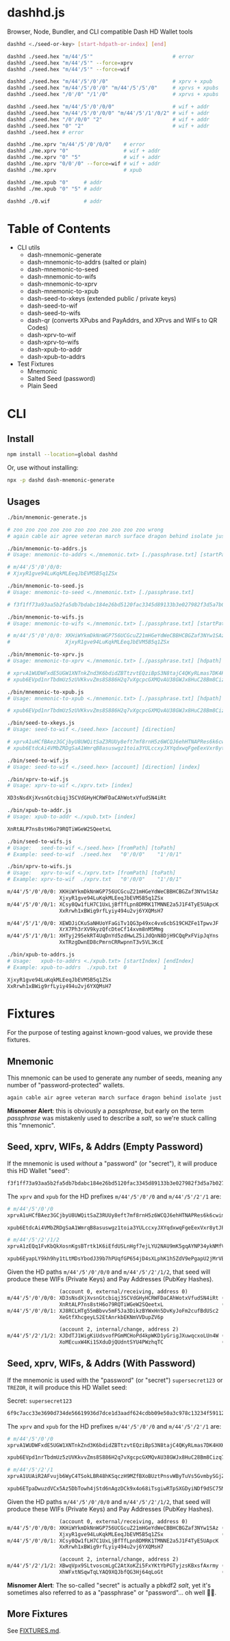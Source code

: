 # dashhd.js

Browser, Node, Bundler, and CLI compatible Dash HD Wallet tools

```sh
dashhd <./seed-or-key> [start-hdpath-or-index] [end]
```

```sh
dashhd ./seed.hex "m/44'/5'"                          # error
dashhd ./seed.hex "m/44'/5'" --force=xprv
dashhd ./seed.hex "m/44'/5'" --force=wif

dashhd ./seed.hex "m/44'/5'/0'/0"                     # xprv + xpub
dashhd ./seed.hex "m/44'/5'/0'/0" "m/44'/5'/5'/0"     # xprvs + xpubs
dashhd ./seed.hex "/0'/0" "/1'/0"                     # xprvs + xpubs

dashhd ./seed.hex "m/44'/5'/0'/0/0"                   # wif + addr
dashhd ./seed.hex "m/44'/5'/0'/0/0" "m/44'/5'/1'/0/2" # wif + addr
dashhd ./seed.hex "/0'/0/0" "2"                       # wif + addr
dashhd ./seed.hex "0" "2"                             # wif + addr
dashhd ./seed.hex # error

dashhd ./me.xprv "m/44'/5'/0'/0/0"    # error
dashhd ./me.xprv "0"                  # wif + addr
dashhd ./me.xprv "0" "5"              # wif + addr
dashhd ./me.xprv "0/0'/0" --force=wif # wif + addr
dashhd ./me.xprv                      # xpub

dashhd ./me.xpub "0"     # addr
dashhd ./me.xpub "0" "5" # addr

dashhd ./0.wif           # addr
```

# Table of Contents

- CLI utils
  - dash-mnemonic-generate
  - dash-mnemonic-to-addrs (salted or plain)
  - dash-mnemonic-to-seed
  - dash-mnemonic-to-wifs
  - dash-mnemonic-to-xprv
  - dash-mnemonic-to-xpub
  - dash-seed-to-xkeys (extended public / private keys)
  - dash-seed-to-wif
  - dash-seed-to-wifs
  - dash-qr (converts XPubs and PayAddrs, and XPrvs and WIFs to QR Codes)
  - dash-xprv-to-wif
  - dash-xprv-to-wifs
  - dash-xpub-to-addr
  - dash-xpub-to-addrs
- Test Fixtures
  - Mnemonic
  - Salted Seed (password)
  - Plain Seed

# CLI

## Install

```sh
npm install --location=global dashhd
```

Or, use without installing:

```sh
npx -p dashd dash-mnemonic-generate
```

## Usages

```sh
./bin/mnemonic-generate.js

# zoo zoo zoo zoo zoo zoo zoo zoo zoo zoo zoo wrong
# again cable air agree veteran march surface dragon behind isolate just wreck
```

```sh
./bin/mnemonic-to-addrs.js
# Usage: mnemonic-to-addrs <./mnemonic.txt> [./passphrase.txt] [startPath] [endPath]

# m/44'/5'/0'/0/0:
# XjxyR1gve94LuKqkMLEeqJbEVM5B5q1ZSx
```

```sh
./bin/mnemonic-to-seed.js
# Usage: mnemonic-to-seed <./mnemonic.txt> [./passphrase.txt]

# f3f1ff73a93aa5b2fa5db7bdabc184e26bd5120fac3345d89133b3e027982f3d5a7b02704b7f03142873bb264498676798dbefa86ff63f18f14d12e61d114be4
```

```sh
./bin/mnemonic-to-wifs.js
# Usage: mnemonic-to-wifs <./mnemonic.txt> [./passphrase.txt] [startPath] [endPath]

# m/44'/5'/0'/0/0: XKHiWYkmDkNnWGP756UCGcuZ21mHGeYdWeCBBHCBGZaf3NYw1SAz
#                  XjxyR1gve94LuKqkMLEeqJbEVM5B5q1ZSx
```

```sh
./bin/mnemonic-to-xprv.js
# Usage: mnemonic-to-xprv <./mnemonic.txt> [./passphrase.txt] [hdpath]

# xprvA1WUDWFxdE5UGW1XNTnkZnd3K6bdidZBTtzvtEQziBpS3N8tajC4QKyRLmas7DK4HXK76wSXgMV1uV6RbKyM5f4uu1VmguEhAqvzQwr2mrC
# xpub6EVpd1nrTbdmUz5zUVKkvvZms8S886H2q7vXgcpcGXMQvAU38GWJx8HuC28Bm8Cizq7dHJvL6armkvL7vvxRpxUxAmpVQF6s8aq5BRBCMrD
```

```sh
./bin/mnemonic-to-xpub.js
# Usage: mnemonic-to-xpub <./mnemonic.txt> [./passphrase.txt] [hdpath]

# xpub6EVpd1nrTbdmUz5zUVKkvvZms8S886H2q7vXgcpcGXMQvAU38GWJx8HuC28Bm8Cizq7dHJvL6armkvL7vvxRpxUxAmpVQF6s8aq5BRBCMrD
```

```sh
./bin/seed-to-xkeys.js
# Usage: seed-to-wif <./seed.hex> [account] [direction]

# xprvA1uHCfBAez3GCjbyU8UWQitSaZ3RUUy8eft7mf8rnH5z6WCQJ6ehHTNAPRes6k6cwimXjhEHoxka79uoQ2Kdyx7BxbGYKGSnkdjfdjXfvjr
# xpub6EtdcAi4VMbZRDgSaA1WmrqB8asuswgz1toia3YULccxyJXYqdxwqFgeEexVxr8ytJPHZYTrhbYJjqaFumih45awabyaHwUmCvXbGf7sujG
```

```sh
./bin/seed-to-wif.js
# Usage: seed-to-wif <./seed.hex> [account] [direction] [index]
```

```sh
./bin/xprv-to-wif.js
# Usage: xprv-to-wif <./xprv.txt> [index]
```

```txt
XD3sNsdXjXvsnGtcbiqj3SCVdGHyHCRWFDaCAhWotxVfudSN4iRt
```

```sh
./bin/xpub-to-addr.js
# Usage: xpub-to-addr <./xpub.txt> [index]
```

```txt
XnRtALP7ns8stH6o79RQTiWGeW2SQeetxL
```

```sh
./bin/seed-to-wifs.js
# Usage:   seed-to-wif <./seed.hex> [fromPath] [toPath]
# Example: seed-to-wif  ./seed.hex   "0'/0/0"    "1'/0/1"
```

```sh
./bin/xprv-to-wifs.js
# Usage:   xprv-to-wif <./xprv.txt> [fromPath] [toPath]
# Example: xprv-to-wif  ./xprv.txt   "0'/0/0"    "1'/0/1"
```

```txt
m/44'/5'/0'/0/0: XKHiWYkmDkNnWGP756UCGcuZ21mHGeYdWeCBBHCBGZaf3NYw1SAz
                 XjxyR1gve94LuKqkMLEeqJbEVM5B5q1ZSx
m/44'/5'/0'/0/1: XCsy8Qw1fLH7C1UxLjBfTfLpn8DMRK1TMNNE2a5J1F4TyE5UApcK
                 XxRrwh1xBWig9rfLyiy494u2vj6YXQMsH7

m/44'/5'/1'/0/0: XEWDJiCKuSaNHUoYFaGiTv1QG3p49xc4vx6cbS19CHZFe1TpwvJF
                 XrX7Ph3rXV9kyzQfcDteCf14xvm8nM5Mmg
m/44'/5'/1'/0/1: XHTyj295ekRT4UqDnYd5zdHwLZ5iJdQnN8DjH9CQqPxFVipJqYns
                 XxTRzgDwnED8cPmrnCRRwpnnT3v5VL3KcE
```

```sh
./bin/xpub-to-addrs.js
# Usage:   xpub-to-addrs <./xpub.txt> [startIndex] [endIndex]
# Example: xpub-to-addrs  ./xpub.txt  0            1
```

```txt
XjxyR1gve94LuKqkMLEeqJbEVM5B5q1ZSx
XxRrwh1xBWig9rfLyiy494u2vj6YXQMsH7
```

# Fixtures

For the purpose of testing against known-good values, we provide these fixtures.

## Mnemonic

This mnemonic can be used to generate any number of seeds, meaning any number of
"password-protected" wallets.

```txt
again cable air agree veteran march surface dragon behind isolate just wreck
```

**Misnomer Alert**: this is obviously a _passphrase_, but early on the term
_passphrase_ was mistakenly used to describe a _salt_, so we're stuck calling
this "mnemonic".

## Seed, xprv, WIFs, & Addrs (Empty Password)

If the mnemonic is used _without_ a "password" (or "secret"), it will produce
this HD Wallet "seed":

```txt
f3f1ff73a93aa5b2fa5db7bdabc184e26bd5120fac3345d89133b3e027982f3d5a7b02704b7f03142873bb264498676798dbefa86ff63f18f14d12e61d114be4
```

The `xprv` and `xpub` for the HD prefixes `m/44'/5'/0'/0` and `m/44'/5'/2'/1`
are:

```sh
# m/44'/5'/0'/0
xprvA1uHCfBAez3GCjbyU8UWQitSaZ3RUUy8eft7mf8rnH5z6WCQJ6ehHTNAPRes6k6cwimXjhEHoxka79uoQ2Kdyx7BxbGYKGSnkdjfdjXfvjr

xpub6EtdcAi4VMbZRDgSaA1WmrqB8asuswgz1toia3YULccxyJXYqdxwqFgeEexVxr8ytJPHZYTrhbYJjqaFumih45awabyaHwUmCvXbGf7sujG
```

```sh
# m/44'/5'/2'/1/2
xprvA1zEQq1FvKbQkXosnKgsBTrtk1K6iEfdUSLnHgf7ejLYU2NAU9mK5gqAYNP34ykNMfVkY4emcdTjuaqUmz2J7Hohupn9VFRhQrV6CWpmKaZ

xpub6EyapLY9kh9hy1tLtMDsYbodJ39b7hPUqfGP654jD4sXLphK1h5ZdV9ePgapU2jMrVBy4sXUW4CSxG3aXdDgJGTsMQFy8D51TRSdjcjQxpV
```

Given the HD paths `m/44'/5'/0'/0/0` and `m/44'/5'/2'/1/2`, that seed will
produce these WIFs (Private Keys) and Pay Addresses (PubKey Hashes).

```txt
                 (account 0, external/receiving, address 0)
m/44'/5'/0'/0/0: XD3sNsdXjXvsnGtcbiqj3SCVdGHyHCRWFDaCAhWotxVfudSN4iRt (WIF)
                 XnRtALP7ns8stH6o79RQTiWGeW2SQeetxL                   (Addr)
m/44'/5'/0'/0/1: XJ8RCLHTg55mBbvv5mF5Ja3DikzBYWxHn5DvKyJoFm2cufBdUSc2
                 XeGtfXhcgeyLS2EtAnrkbEKNmVVDupZV6p

                 (account 2, internal/change, address 2)
m/44'/5'/2'/1/2: XJDdTJ1WigKiUdsvofPGmMCHoPd4kpWKD1yGrigJXuwqcxoLUn4W (WIF)
                 XoMEcuxW4Ki1SXduDjQUdntSYU4PWzhqTC                   (Addr)
```

## Seed, xprv, WIFs, & Addrs (With Password)

If the mnemonic is used with the "password" (or "secret") `supersecret123` or
`TREZOR`, it will produce this HD Wallet seed:

Secret: `supersecret123`

```txt
6f9c7acc33e3690d734de56619936d7dce1d3aadf624cdbb09e50a3c978c13234f59112e791910d0cd94c483113dcab0a637cb7f7b85fa78e7af6464e3967713
```

The `xprv` and `xpub` for the HD prefixes `m/44'/5'/0'/0` and `m/44'/5'/2'/1`
are:

```sh
# m/44'/5'/0'/0
xprvA1WUDWFxdE5UGW1XNTnkZnd3K6bdidZBTtzvtEQziBpS3N8tajC4QKyRLmas7DK4HXK76wSXgMV1uV6RbKyM5f4uu1VmguEhAqvzQwr2mrC

xpub6EVpd1nrTbdmUz5zUVKkvvZms8S886H2q7vXgcpcGXMQvAU38GWJx8HuC28Bm8Cizq7dHJvL6armkvL7vvxRpxUxAmpVQF6s8aq5BRBCMrD
```

```sh
# m/44'/5'/2'/1
xprvA1UUAiR2AFvujb6WyC4TSokLBR48hKSqczH9MZfBXoBUztPnsvWByTuVs5GvmbySGjZ95mZtBMv3p3eBPJFFi4efT8azWz8v5zqVT2dFm6Z

xpub6ETpaDwuzdVCx5Az5DbTowh4jStd6nAgzDCk9x4o68iTsgiwRTpSXGDyiNDf9dSC75MLM6wTmfcUntPgNFYZ728zZ84Wb3xs43C8YrGZoap
```

Given the HD paths `m/44'/5'/0'/0/0` and `m/44'/5'/2'/1/2`, that seed will
produce these WIFs (Private Keys) and Pay Addresses (PubKey Hashes).

```txt
                 (account 0, external/receiving, address 0)
m/44'/5'/0'/0/0: XKHiWYkmDkNnWGP756UCGcuZ21mHGeYdWeCBBHCBGZaf3NYw1SAz (WIF)
                 XjxyR1gve94LuKqkMLEeqJbEVM5B5q1ZSx                   (Addr)
m/44'/5'/0'/0/1: XCsy8Qw1fLH7C1UxLjBfTfLpn8DMRK1TMNNE2a5J1F4TyE5UApcK
                 XxRrwh1xBWig9rfLyiy494u2vj6YXQMsH7

                 (account 2, internal/change, address 2)
m/44'/5'/2'/1/2: XBwqVpx9SLtvoscmLgC2AtXoKZi5FxYKtYbPGTyjzsKBxsfAxrmy (WIF)
                 XhWFxtNSqwTqLYAQ9XQJbfQG3Hj64qLoGt                   (Addr)
```

**Misnomer Alert**: The so-called "secret" is actually a pbkdf2 _salt_, yet it's
sometimes also referred to as a "passphrase" or "password"... oh well 🤷‍♂️.

## More Fixtures

See [FIXTURES.md](./FIXTURES.md).
